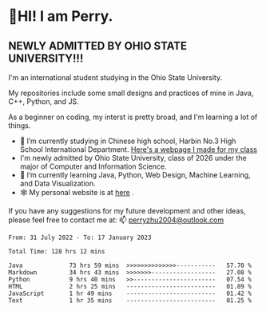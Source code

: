 # 🌄HI! I am Perry. <br> #
## NEWLY ADMITTED BY OHIO STATE UNIVERSITY!!! ##  
I'm an international student studying in the Ohio State University. <br>

My repositories include some small designs and practices of mine in Java, C++, Python, and JS. <br>

As a beginner on coding, my interst is pretty broad, and I'm learning a lot of things. <br>
- 🔭 I’m currently studying in Chinese high school, Harbin No.3 High School International Department. [Here's a webpage I made for my class](https://perry2004.github.io/weirdos/)
- I'm newly admitted by Ohio State University, class of 2026 under the major of Computer and Information Science. 
- 🌱 I’m currently learning Java, Python, Web Design, Machine Learning, and Data Visualization. 
- 🕸️ My personal website is at <a href="https://zhu-yp.cn">here</a> .  

If you have any suggestions for my future development and other ideas, please feel free to contact me at: 📫 [perryzhu2004@outlook.com](mailto:perryzhu2004@outlook.com)

<!--START_SECTION:waka-->

```text
From: 31 July 2022 - To: 17 January 2023

Total Time: 128 hrs 12 mins

Java             73 hrs 59 mins  >>>>>>>>>>>>>>-----------   57.70 %
Markdown         34 hrs 43 mins  >>>>>>>------------------   27.08 %
Python           9 hrs 40 mins   >>-----------------------   07.54 %
HTML             2 hrs 25 mins   -------------------------   01.89 %
JavaScript       1 hr 49 mins    -------------------------   01.42 %
Text             1 hr 35 mins    -------------------------   01.25 %
```

<!--END_SECTION:waka-->